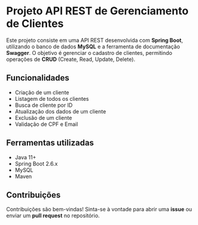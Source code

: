 <h1>Projeto API REST de Gerenciamento de Clientes</h1>

<p>Este projeto consiste em uma API REST desenvolvida com <strong>Spring Boot</strong>, utilizando o banco de dados <strong>MySQL</strong> e a ferramenta de documentação <strong>Swagger</strong>. O objetivo é gerenciar o cadastro de clientes, permitindo operações de <strong>CRUD</strong> (Create, Read, Update, Delete).</p>

<h2>Funcionalidades</h2>
<ul>
    <li>Criação de um cliente</li>
    <li>Listagem de todos os clientes</li>
    <li>Busca de cliente por ID</li>
    <li>Atualização dos dados de um cliente</li>
    <li>Exclusão de um cliente</li>
    <li>Validação de CPF e Email</li>
</ul>

<h2>Ferramentas utilizadas</h2>
<ul>
    <li>Java 11+</li>
    <li>Spring Boot 2.6.x</li>
    <li>MySQL</li>
    <li>Maven</li>
</ul>

<h2>Contribuições</h2>
<p>Contribuições são bem-vindas! Sinta-se à vontade para abrir uma <strong>issue</strong> ou enviar um <strong>pull request</strong> no repositório.</p>
